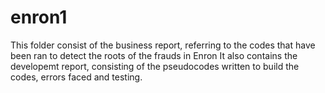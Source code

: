 # enron1 
This folder consist of the business report, referring to the codes that have been ran to detect the roots of the frauds in Enron 
It also contains the developemt report, consisting of the pseudocodes written to build the codes, errors faced and testing.
